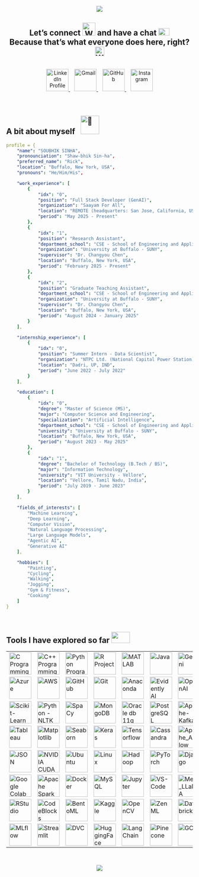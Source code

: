 <p align="center">
  <img src="https://capsule-render.vercel.app/api?type=waving&color=gradient&customColorList=4&height=125&section=header&text=Hello%20GitHubians%20!&fontSize=90textBg=true&fontALignY=20"/>
</p>

<h2 align="center">
  Let’s connect <img src="https://media.tenor.com/e3GqicbfhMYAAAAi/get-greeting-get-greetings.gif" alt="Waving Hand" width="35" height="35">  and have a chat <img src="https://media.tenor.com/XTCPYh5SlzoAAAAM/discord-typing.gif" alt="Waving Hand" width="30" height="20"><br>Because that’s what everyone does here, right? <img src="https://media1.giphy.com/media/v1.Y2lkPTZjMDliOTUyZnd0MHlxbHZiY20xZW12cDQ0amtqMTV0d3k1dTh3NjV2Mm9saW43cyZlcD12MV9naWZzX3NlYXJjaCZjdD1n/YQdJGRh7rmqz6omeaZ/source.gif" alt="Waving Hand" width="25" height="25">  
</h2>
<br>

<div align="center">
    <a href="https://www.linkedin.com/in/sinhasoubhik/" target="_blank">
      <img src="https://cdn4.iconfinder.com/data/icons/colorful-guache-social-media-logos-1/159/social-media_linkedin-512.png" alt="LinkedIn Profile" width="60" height="60">
    </a>
    &nbsp;&nbsp;
    <a href="mailto:job.soubhiksinha@gmail.com">
      <img src="https://cdn4.iconfinder.com/data/icons/colorful-guache-social-media-logos-1/159/social-media_google-plus-512.png" alt="Gmail" width="60" height="60">
    </a>
    &nbsp;&nbsp;
    <a href="https://github.com/SoubhikSinha" target="_blank">
      <img src="https://cdn3.iconfinder.com/data/icons/colorful-guache-social-media-logos-1/159/social-media_GitHub-512.png" alt="GitHub" width="60" height="60">
    </a>
    &nbsp;&nbsp;
    <a href="https://www.instagram.com/the_somnolent_mind_/" target="_blank">
      <img src="https://cdn2.iconfinder.com/data/icons/colorful-guache-social-media-logos-1/155/social-media_instagram-512.png" alt="Instagram" width="60" height="60">
    </a>
</div>

<br>
<br>

## A bit about myself &nbsp;&nbsp;<img src="https://fonts.gstatic.com/s/e/notoemoji/latest/1f47b/512.gif" alt="👻" width="50" height="50"><br>

```YAML
profile = {
    "name": "SOUBHIK SINHA",
    "pronounciation": "Shaw-bhik Sin-ha",
    "preferred_name": "Rick",
    "location": "Buffalo, New York, USA",
    "pronouns": "He/Him/His",

    "work_experience": [
        {
            "idx": "0",
            "position": "Full Stack Developer (GenAI)",
            "organization": "Saayam For All",
            "location": "REMOTE (headquarters: San Jose, California, USA)",
            "period": "May 2025 - Present"
        },
        {
            "idx": "1",
            "position": "Research Assistant",
            "department_school": "CSE - School of Engineering and Applied Sciences (SEAS)",
            "organization": "University at Buffalo - SUNY",
            "supervisor": "Dr. Changyou Chen",
            "location": "Buffalo, New York, USA",
            "period": "February 2025 - Present"
        },
        {
            "idx": "2",
            "position": "Graduate Teaching Assistant",
            "department_school": "CSE - School of Engineering and Applied Sciences (SEAS)",
            "organization": "University at Buffalo - SUNY",
            "supervisor": "Dr. Changyou Chen",
            "location": "Buffalo, New York, USA",
            "period": "August 2024 - January 2025"
        }
    ],

    "internship_experience": [
        {
            "idx": "0",
            "position": "Summer Intern - Data Scientist",
            "organization": "NTPC Ltd. (National Capital Power Station)",
            "location": "Dadri, UP, IND",
            "period": "June 2022 - July 2022"
        }
    ],

    "education": [
        {
            "idx": "0",
            "degree": "Master of Science (MS)",
            "major": "Computer Science and Engineering",
            "specialization": "Artificial Intelligence",
            "department_school": "CSE - School of Engineering and Applied Sciences (SEAS)",
            "university": "University at Buffalo - SUNY",
            "location": "Buffalo, New York, USA",
            "period": "August 2023 - May 2025"
        },
        {
            "idx": "1",
            "degree": "Bachelor of Technology (B.Tech / BS)",
            "major": "Information Technology",
            "university": "VIT University - Vellore",
            "location": "Vellore, Tamil Nadu, India",
            "period": "July 2019 - June 2023"
        }
    ],

    "fields_of_interests": [
        "Machine Learning",
        "Deep Learning",
        "Computer Vision",
        "Natural Language Processing",
        "Large Language Models",
        "Agentic AI",
        "Generative AI"
    ],

    "hobbies": [
        "Painting",
        "Cycling",
        "Walking",
        "Jogging",
        "Gym & Fitness",
        "Cooking"
    ]
}
```

<br>

## **Tools I have explored so far <img src="https://cdn.pixabay.com/animation/2023/05/04/20/32/20-32-16-61_512.gif" height = 30, width=50>**
<table>
	<tr>
		<td><img src="https://cdn.jsdelivr.net/gh/devicons/devicon@latest/icons/c/c-original.svg" alt="C Programming" width=60"/></td>
<td><img src="https://cdn.jsdelivr.net/gh/devicons/devicon@latest/icons/cplusplus/cplusplus-original.svg" alt="C++ Programming" width=60"/></td>
		<td><img src = "https://img.icons8.com/?size=100&id=13441&format=png&color=000000" alt="Python Programming" width="60"></td>
		<td><img src = "https://img.icons8.com/?size=100&id=CLvQeiwFpit4&format=png&color=000000" alt="R Project" width="60"></td>
		<td><img src = "https://img.icons8.com/?size=100&id=62398&format=png&color=000000" alt="MATLAB" width="60"></td>
		<td><img src = "https://img.icons8.com/?size=100&id=Pd2x9GWu9ovX&format=png&color=000000" alt="Java" width="60"></td>
		<td><img src = "https://lh3.googleusercontent.com/Xtt-WZqHiV8OjACMMMr6wMdoMGE7bABi-HYujupzevufo1kiHUFQZukI1JILhjItrPNrDWLq6pfd=s600-w600" alt="Gemini" width="60"></td>
		<td><img src = "https://www.myqnap.org/wp-content/uploads/Mage-logo.png" alt="Mage" width="60"></td>
   </tr>
   <tr>
	  <td><img src = "https://img.icons8.com/?size=100&id=VLKafOkk3sBX&format=png&color=000000" alt="Azure" width="60"></td>
	  <td><img src = "https://img.icons8.com/?size=100&id=wU62u24brJ44&format=png&color=000000" alt="AWS" width="60"></td>
	  <td><img src = "https://img.icons8.com/?size=100&id=62856&format=png&color=000000" alt="GitHub" width="60"></td>
	  <td><img src = "https://img.icons8.com/?size=100&id=20906&format=png&color=000000" alt="Git" width="60"></td>
	  <td><img src = "https://img.icons8.com/?size=100&id=F4uMFPZgS0gt&format=png&color=000000" alt="Anaconda" width="60"></td>
	  <td><img src = "https://media.licdn.com/dms/image/v2/C4E0BAQFW0NjQTP2Rvg/company-logo_200_200/company-logo_200_200/0/1630627344241/evidently_ai_logo?e=2147483647&v=beta&t=RAHXUIKKgU6CKm1VHw5ZXP7Cse5piPvpM0D1tLzX5f8" alt="Evidently AI" width="60"></td>
	  <td><img src = "https://i1.sndcdn.com/avatars-5kMd7CfkeKR970IM-HVYgHQ-t1080x1080.jpg" alt="OpenAI" width="60"></td>
	  <td><img src = "https://upload.wikimedia.org/wikipedia/commons/thumb/3/34/Microsoft_Office_Excel_%282019%E2%80%93present%29.svg/1200px-Microsoft_Office_Excel_%282019%E2%80%93present%29.svg.png" alt="Excel" width="60"></td>
	  </tr>
	  <tr>
		  <td><img src = "https://e7.pngegg.com/pngimages/39/4/png-clipart-logo-scikit-learn-python-github-machine-learning-text-orange.png" alt="Scikit-Learn" width="60"></td>
		  <td><img src = "https://miro.medium.com/v2/resize:fit:1184/0*zKRz1UgqpOZ4bvuA" alt="Python - NLTK" width="60"></td>
		  <td><img src = "https://upload.wikimedia.org/wikipedia/commons/thumb/8/88/SpaCy_logo.svg/1200px-SpaCy_logo.svg.png" alt="SpaCy" width="60"></td>
		  <td><img src = "https://img.icons8.com/?size=100&id=74402&format=png&color=000000" alt="MongoDB" width="60"></td>
		  <td><img src = "https://miro.medium.com/v2/resize:fit:750/1*x5D-t_6hTxA_5YDtAZJZvw.jpeg" alt="Oracle db 11g" width="60"></td>
		  <td><img src = "https://img.icons8.com/?size=100&id=38561&format=png&color=000000" alt="PostgreSQL" width="60"></td>
		  <td><img src = "https://mediaresource.sfo2.digitaloceanspaces.com/wp-content/uploads/2024/06/22103224/Kafka-Logo-White.png" alt="Apache-Kafka" width="60"></td>
   </tr>
   <tr>
	   <td><img src = "https://img.icons8.com/?size=100&id=9Kvi1p1F0tUo&format=png&color=000000" alt="Tableau" width="60"></td>
	   <td><img src = "https://upload.wikimedia.org/wikipedia/commons/thumb/0/01/Created_with_Matplotlib-logo.svg/2048px-Created_with_Matplotlib-logo.svg.png" alt="Matplotlib" width="60"></td>
	   <td><img src = "https://cdn.worldvectorlogo.com/logos/seaborn-1.svg" alt="Seaborn" width="60"></td>
	   <td><img src = "https://upload.wikimedia.org/wikipedia/commons/thumb/a/ae/Keras_logo.svg/2048px-Keras_logo.svg.png" alt="Keras" width="60"></td>
	   <td><img src = "https://hackr.io/tutorials/learn-tensorflow/og_image" alt="Tensorflow" width="60"></td>
	   <td><img src = "https://logowik.com/content/uploads/images/cassandra4070.logowik.com.webp" alt="Cassandra" width="60"></td>
	   <td><img src = "https://airflow.apache.org/docs/apache-airflow/1.10.15/_images/pin_large.png" alt="Apache_Airflow" width="60"></td>
   </tr>
   <tr>
	   <td><img src = "https://i0.wp.com/dbaontap.com/wp-content/uploads/2015/11/json-logo.png?fit=690%2C330&ssl=1" alt="JSON" width="60"></td>
	   <td><img src = "https://miro.medium.com/v2/resize:fit:394/1*Z_vXwV0SPudOAdlZnoAkWA.png" alt="NVIDIA CUDA" width="60"></td>
	   <td><img src = "https://w7.pngwing.com/pngs/503/133/png-transparent-ubuntu-plain-logo-icon.png" alt="Ubuntu" width="60"></td>
	   <td><img src = "https://static-00.iconduck.com/assets.00/linux-icon-2048x2048-sy06t4un.png" alt="Linux" width="60"></td>
	   <td><img src = "https://banner2.cleanpng.com/20180811/ie/16355b638e87610c641904bdaa685410.webp" alt="Hadoop" width="60"></td>
	   <td><img src = "https://pbs.twimg.com/profile_images/1813965160702451712/yXV1vRhr_400x400.jpg" alt="PyTorch" width="60"></td>
	   <td><img src = "https://www.svgrepo.com/show/353657/django-icon.svg" alt="Django" width="60"></td>
   </tr>
   <tr>
	   <td><img src = "https://i0.wp.com/begincodingnow.com/wp-content/uploads/2023/08/colab_logo.png?fit=260%2C160&ssl=1" alt="Google Colab" width="60"></td>
	   <td><img src = "https://w7.pngwing.com/pngs/1/687/png-transparent-apache-spark-apache-http-server-scala-apache-software-foundation-data-processing-others-miscellaneous-text-orange.png" alt="Apache Spark" width="60"></td>
	   <td><img src = "https://cdn4.iconfinder.com/data/icons/logos-and-brands/512/97_Docker_logo_logos-512.png" alt="Docker" width="60"></td>
	   <td><img src = "https://upload.wikimedia.org/wikipedia/commons/thumb/b/b2/Database-mysql.svg/800px-Database-mysql.svg.png" alt="MySQL" width="60"></td>
	   <td><img src = "https://numfocus.org/wp-content/uploads/2016/07/jupyter-logo-300.png" alt="Jupyter" width="60"></td>
	   <td><img src = "https://i0.wp.com/teech.com.br/wp-content/uploads/2020/01/VsCode.png?fit=512%2C512" alt="VS-Code" width="60"></td>
	  <td><img src = "https://llama-2.ai/wp-content/uploads/2023/09/Llama-2-Model-Details.png" alt="Meta_LLaMA" width="60"></td>
   </tr>
   <tr>
	   <td><img src = "https://w7.pngwing.com/pngs/801/880/png-transparent-rstudio-macos-r-blue-text-trademark.png" alt="RStudio" width="60"></td>
	   <td><img src = "https://blogger.googleusercontent.com/img/b/R29vZ2xl/AVvXsEiUiNwNvWfATiDCwOeYGDWDbIauxNSjZJHEdJKkb9dH3_dk9e8fRbk_K3z8iKuy_HkNUzfSu7S9V2fO_T6vWEF6wVhOPbHyTzvrlEUKVP649ngKDHReYCs77uVUFK-kSTpEekq8T6b-Mqjj/s1600/code+block+logo.jpg" alt="CodeBlocks" width="60"></td>
	   <td><img src = "https://avatars.githubusercontent.com/u/49176046?s=280&v=4" alt="BentoML" width="60"></td>
	   <td><img src = "https://e7.pngegg.com/pngimages/399/47/png-clipart-kaggle-predictive-modelling-data-science-business-predictive-analytics-%E6%95%B0%E6%8D%AE-blue-text.png" alt="Kaggle" width="60"></td>
	   <td><img src = "https://upload.wikimedia.org/wikipedia/commons/thumb/5/53/OpenCV_Logo_with_text.png/487px-OpenCV_Logo_with_text.png" alt="OpenCV" width="60"></td>
	   <td><img src = "https://avatars.githubusercontent.com/u/88676955?s=200&v=4" alt="ZenML" width="60"></td>
	   <td><img src = "https://cdn.prod.website-files.com/601064f495f4b4967f921aa9/64246984585c9225aa4e4fc4_databricks.png" alt="Databricks" width="60"></td>
   </tr>
   <tr>
   <td><img src = "https://dyltqmyl993wv.cloudfront.net/assets/stacks/mlflow/img/mlflow-stack-220x234.png" alt="MLflow" width="60"></td>
   <td><img src = "https://media2.dev.to/dynamic/image/width=1080,height=1080,fit=cover,gravity=auto,format=auto/https%3A%2F%2Fdev-to-uploads.s3.amazonaws.com%2Fuploads%2Farticles%2F6mk8aoa97px9xhi723o1.jpg" alt="Streamlit" width="60"></td>
   <td><img src = "https://upload.wikimedia.org/wikipedia/commons/a/af/Data_Version_Control._Official_Logo_by_Iterative.ai.png" alt="DVC" width="60"></td>
   <td><img src = "https://dlab.berkeley.edu/sites/default/files/styles/openberkeley_image_full/public/hugging_face_0.png?itok=EcNqVjG9&timestamp=1639512837" alt="HuggingFace" width="60"></td>
   <td><img src = "https://www.iotworlds.com/wp-content/uploads/2024/05/iotworlds-langchain.webp" alt="LangChain" width="60"></td>
   <td><img src = "https://avatars.githubusercontent.com/u/54333248?s=200&v=4" alt="Pinecone" width="60"></td>
   <td><img src = "https://static-00.iconduck.com/assets.00/google-cloud-icon-2048x1646-7admxejz.png" alt="GCP" width="60"></td>
   </tr>
</table>

<br>

<p align="center">
  <img src="https://capsule-render.vercel.app/api?type=waving&color=gradient&customColorList=4&height=150&section=footer"/>
</p>

